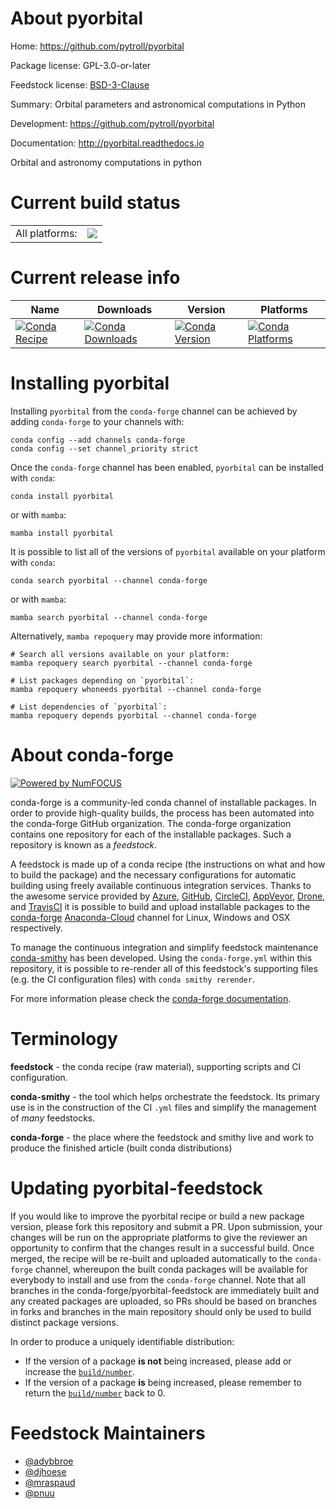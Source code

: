 About pyorbital
===============

Home: https://github.com/pytroll/pyorbital

Package license: GPL-3.0-or-later

Feedstock license: [BSD-3-Clause](https://github.com/conda-forge/pyorbital-feedstock/blob/main/LICENSE.txt)

Summary: Orbital parameters and astronomical computations in Python

Development: https://github.com/pytroll/pyorbital

Documentation: http://pyorbital.readthedocs.io

Orbital and astronomy computations in python

Current build status
====================


<table><tr><td>All platforms:</td>
    <td>
      <a href="https://dev.azure.com/conda-forge/feedstock-builds/_build/latest?definitionId=4111&branchName=main">
        <img src="https://dev.azure.com/conda-forge/feedstock-builds/_apis/build/status/pyorbital-feedstock?branchName=main">
      </a>
    </td>
  </tr>
</table>

Current release info
====================

| Name | Downloads | Version | Platforms |
| --- | --- | --- | --- |
| [![Conda Recipe](https://img.shields.io/badge/recipe-pyorbital-green.svg)](https://anaconda.org/conda-forge/pyorbital) | [![Conda Downloads](https://img.shields.io/conda/dn/conda-forge/pyorbital.svg)](https://anaconda.org/conda-forge/pyorbital) | [![Conda Version](https://img.shields.io/conda/vn/conda-forge/pyorbital.svg)](https://anaconda.org/conda-forge/pyorbital) | [![Conda Platforms](https://img.shields.io/conda/pn/conda-forge/pyorbital.svg)](https://anaconda.org/conda-forge/pyorbital) |

Installing pyorbital
====================

Installing `pyorbital` from the `conda-forge` channel can be achieved by adding `conda-forge` to your channels with:

```
conda config --add channels conda-forge
conda config --set channel_priority strict
```

Once the `conda-forge` channel has been enabled, `pyorbital` can be installed with `conda`:

```
conda install pyorbital
```

or with `mamba`:

```
mamba install pyorbital
```

It is possible to list all of the versions of `pyorbital` available on your platform with `conda`:

```
conda search pyorbital --channel conda-forge
```

or with `mamba`:

```
mamba search pyorbital --channel conda-forge
```

Alternatively, `mamba repoquery` may provide more information:

```
# Search all versions available on your platform:
mamba repoquery search pyorbital --channel conda-forge

# List packages depending on `pyorbital`:
mamba repoquery whoneeds pyorbital --channel conda-forge

# List dependencies of `pyorbital`:
mamba repoquery depends pyorbital --channel conda-forge
```


About conda-forge
=================

[![Powered by
NumFOCUS](https://img.shields.io/badge/powered%20by-NumFOCUS-orange.svg?style=flat&colorA=E1523D&colorB=007D8A)](https://numfocus.org)

conda-forge is a community-led conda channel of installable packages.
In order to provide high-quality builds, the process has been automated into the
conda-forge GitHub organization. The conda-forge organization contains one repository
for each of the installable packages. Such a repository is known as a *feedstock*.

A feedstock is made up of a conda recipe (the instructions on what and how to build
the package) and the necessary configurations for automatic building using freely
available continuous integration services. Thanks to the awesome service provided by
[Azure](https://azure.microsoft.com/en-us/services/devops/), [GitHub](https://github.com/),
[CircleCI](https://circleci.com/), [AppVeyor](https://www.appveyor.com/),
[Drone](https://cloud.drone.io/welcome), and [TravisCI](https://travis-ci.com/)
it is possible to build and upload installable packages to the
[conda-forge](https://anaconda.org/conda-forge) [Anaconda-Cloud](https://anaconda.org/)
channel for Linux, Windows and OSX respectively.

To manage the continuous integration and simplify feedstock maintenance
[conda-smithy](https://github.com/conda-forge/conda-smithy) has been developed.
Using the ``conda-forge.yml`` within this repository, it is possible to re-render all of
this feedstock's supporting files (e.g. the CI configuration files) with ``conda smithy rerender``.

For more information please check the [conda-forge documentation](https://conda-forge.org/docs/).

Terminology
===========

**feedstock** - the conda recipe (raw material), supporting scripts and CI configuration.

**conda-smithy** - the tool which helps orchestrate the feedstock.
                   Its primary use is in the construction of the CI ``.yml`` files
                   and simplify the management of *many* feedstocks.

**conda-forge** - the place where the feedstock and smithy live and work to
                  produce the finished article (built conda distributions)


Updating pyorbital-feedstock
============================

If you would like to improve the pyorbital recipe or build a new
package version, please fork this repository and submit a PR. Upon submission,
your changes will be run on the appropriate platforms to give the reviewer an
opportunity to confirm that the changes result in a successful build. Once
merged, the recipe will be re-built and uploaded automatically to the
`conda-forge` channel, whereupon the built conda packages will be available for
everybody to install and use from the `conda-forge` channel.
Note that all branches in the conda-forge/pyorbital-feedstock are
immediately built and any created packages are uploaded, so PRs should be based
on branches in forks and branches in the main repository should only be used to
build distinct package versions.

In order to produce a uniquely identifiable distribution:
 * If the version of a package **is not** being increased, please add or increase
   the [``build/number``](https://docs.conda.io/projects/conda-build/en/latest/resources/define-metadata.html#build-number-and-string).
 * If the version of a package **is** being increased, please remember to return
   the [``build/number``](https://docs.conda.io/projects/conda-build/en/latest/resources/define-metadata.html#build-number-and-string)
   back to 0.

Feedstock Maintainers
=====================

* [@adybbroe](https://github.com/adybbroe/)
* [@djhoese](https://github.com/djhoese/)
* [@mraspaud](https://github.com/mraspaud/)
* [@pnuu](https://github.com/pnuu/)

